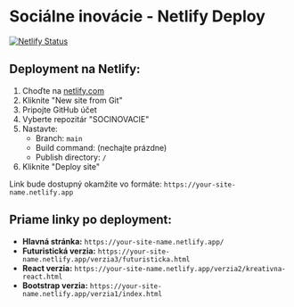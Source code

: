 # Sociálne inovácie - Netlify Deploy

[![Netlify Status](https://api.netlify.com/api/v1/badges/your-site-id/deploy-status.svg)](https://app.netlify.com/sites/your-site-name/deploys)

## Deployment na Netlify:

1. Choďte na [netlify.com](https://netlify.com)
2. Kliknite "New site from Git"
3. Pripojte GitHub účet
4. Vyberte repozitár "SOCINOVACIE"
5. Nastavte:
   - Branch: `main`
   - Build command: (nechajte prázdne)
   - Publish directory: `/`
6. Kliknite "Deploy site"

Link bude dostupný okamžite vo formáte:
`https://your-site-name.netlify.app`

## Priame linky po deployment:

- **Hlavná stránka:** `https://your-site-name.netlify.app/`
- **Futuristická verzia:** `https://your-site-name.netlify.app/verzia3/futuristicka.html`
- **React verzia:** `https://your-site-name.netlify.app/verzia2/kreativna-react.html`
- **Bootstrap verzia:** `https://your-site-name.netlify.app/verzia1/index.html`
